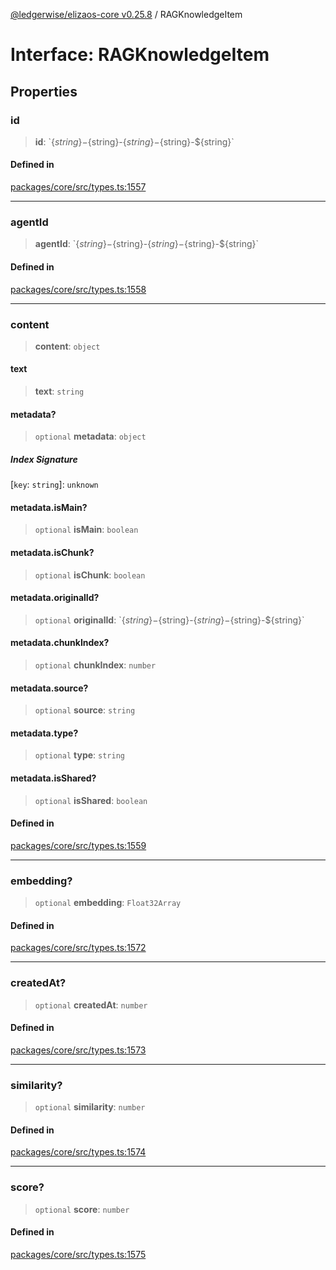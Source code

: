 [@ledgerwise/elizaos-core v0.25.8](../index.md) / RAGKnowledgeItem

# Interface: RAGKnowledgeItem

## Properties

### id

> **id**: \`$\{string\}-$\{string\}-$\{string\}-$\{string\}-$\{string\}\`

#### Defined in

[packages/core/src/types.ts:1557](https://github.com/elizaOS/eliza/blob/main/packages/core/src/types.ts#L1557)

***

### agentId

> **agentId**: \`$\{string\}-$\{string\}-$\{string\}-$\{string\}-$\{string\}\`

#### Defined in

[packages/core/src/types.ts:1558](https://github.com/elizaOS/eliza/blob/main/packages/core/src/types.ts#L1558)

***

### content

> **content**: `object`

#### text

> **text**: `string`

#### metadata?

> `optional` **metadata**: `object`

##### Index Signature

 \[`key`: `string`\]: `unknown`

#### metadata.isMain?

> `optional` **isMain**: `boolean`

#### metadata.isChunk?

> `optional` **isChunk**: `boolean`

#### metadata.originalId?

> `optional` **originalId**: \`$\{string\}-$\{string\}-$\{string\}-$\{string\}-$\{string\}\`

#### metadata.chunkIndex?

> `optional` **chunkIndex**: `number`

#### metadata.source?

> `optional` **source**: `string`

#### metadata.type?

> `optional` **type**: `string`

#### metadata.isShared?

> `optional` **isShared**: `boolean`

#### Defined in

[packages/core/src/types.ts:1559](https://github.com/elizaOS/eliza/blob/main/packages/core/src/types.ts#L1559)

***

### embedding?

> `optional` **embedding**: `Float32Array`

#### Defined in

[packages/core/src/types.ts:1572](https://github.com/elizaOS/eliza/blob/main/packages/core/src/types.ts#L1572)

***

### createdAt?

> `optional` **createdAt**: `number`

#### Defined in

[packages/core/src/types.ts:1573](https://github.com/elizaOS/eliza/blob/main/packages/core/src/types.ts#L1573)

***

### similarity?

> `optional` **similarity**: `number`

#### Defined in

[packages/core/src/types.ts:1574](https://github.com/elizaOS/eliza/blob/main/packages/core/src/types.ts#L1574)

***

### score?

> `optional` **score**: `number`

#### Defined in

[packages/core/src/types.ts:1575](https://github.com/elizaOS/eliza/blob/main/packages/core/src/types.ts#L1575)
